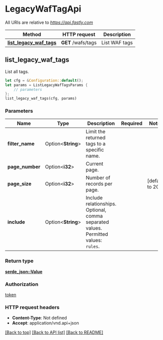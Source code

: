 # LegacyWafTagApi

All URIs are relative to *https://api.fastly.com*

Method | HTTP request | Description
------------- | ------------- | -------------
[**list_legacy_waf_tags**](LegacyWafTagApi.md#list_legacy_waf_tags) | **GET** /wafs/tags | List WAF tags



## list_legacy_waf_tags

List all tags.

```rust
let cfg = &Configuration::default();
let params = ListLegacyWafTagsParams {
    // parameters
};
list_legacy_waf_tags(cfg, params)
```

### Parameters


Name | Type | Description  | Required | Notes
------------- | ------------- | ------------- | ------------- | -------------
**filter_name** | Option\<**String**> | Limit the returned tags to a specific name. |  |
**page_number** | Option\<**i32**> | Current page. |  |
**page_size** | Option\<**i32**> | Number of records per page. |  |[default to 20]
**include** | Option\<**String**> | Include relationships. Optional, comma separated values. Permitted values: `rules`.  |  |

### Return type

[**serde_json::Value**](SerdeJsonValue.md)

### Authorization

[token](../README.md#token)

### HTTP request headers

- **Content-Type**: Not defined
- **Accept**: application/vnd.api+json

[[Back to top]](#) [[Back to API list]](../README.md#documentation-for-api-endpoints) [[Back to README]](../README.md)


